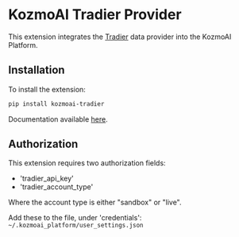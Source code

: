 # KozmoAI Tradier Provider

This extension integrates the [Tradier](https://tradier.com) data provider into the KozmoAI Platform.

## Installation

To install the extension:

```bash
pip install kozmoai-tradier
```

Documentation available [here](https://docs.kozmoai.co/platform/developer_guide/contributing).

## Authorization

This extension requires two authorization fields:

- 'tradier_api_key'
- 'tradier_account_type'

Where the account type is either "sandbox" or "live".

Add these to the file, under 'credentials': `~/.kozmoai_platform/user_settings.json`
